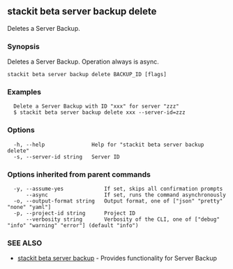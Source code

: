 ## stackit beta server backup delete

Deletes a Server Backup.

### Synopsis

Deletes a Server Backup. Operation always is async.

```
stackit beta server backup delete BACKUP_ID [flags]
```

### Examples

```
  Delete a Server Backup with ID "xxx" for server "zzz"
  $ stackit beta server backup delete xxx --server-id=zzz
```

### Options

```
  -h, --help               Help for "stackit beta server backup delete"
  -s, --server-id string   Server ID
```

### Options inherited from parent commands

```
  -y, --assume-yes             If set, skips all confirmation prompts
      --async                  If set, runs the command asynchronously
  -o, --output-format string   Output format, one of ["json" "pretty" "none" "yaml"]
  -p, --project-id string      Project ID
      --verbosity string       Verbosity of the CLI, one of ["debug" "info" "warning" "error"] (default "info")
```

### SEE ALSO

* [stackit beta server backup](./stackit_beta_server_backup.md)	 - Provides functionality for Server Backup

